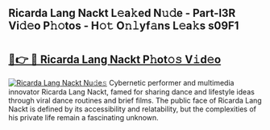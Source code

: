 ## Ricarda Lang Nackt L𝚎a𝚔ed N𝚞𝚍e - Part-l3R Vi𝚍𝚎o P𝚑𝚘tos - H𝚘𝚝 O𝚗𝚕yf𝚊ns L𝚎a𝚔s s09F1

# <h2><a href="http://kf26el4.oniu.top/?m=Ricarda+Lang+Nackt">🔗👉 🔴 Ricarda Lang Nackt P𝚑ot𝚘𝚜 V𝚒d𝚎o</a></h2>

[![Ricarda Lang Nackt Nu𝚍e𝚜](https://i.imgur.com/0qMVB7G.gif)](http://kf26el4.oniu.top/?m=Ricarda+Lang+Nackt)
Cybernetic performer and multimedia innovator Ricarda Lang Nackt, famed for sharing dance and lifestyle ideas through viral dance routines and brief films. The public face of Ricarda Lang Nackt is defined by its accessibility and relatability, but the complexities of his private life remain a fascinating unknown.  
